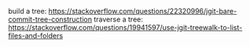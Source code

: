 build a tree: https://stackoverflow.com/questions/22320996/jgit-bare-commit-tree-construction
traverse a tree: https://stackoverflow.com/questions/19941597/use-jgit-treewalk-to-list-files-and-folders
